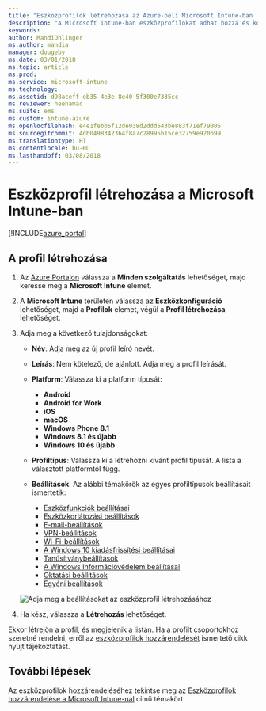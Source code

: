 ```yaml
---
title: "Eszközprofilok létrehozása az Azure-beli Microsoft Intune-ban | Microsoft Docs"
description: "A Microsoft Intune-ban eszközprofilokat adhat hozzá és konfigurálhat, így megadhatja a platform típusát és konfigurálhatja a beállításokat az Azure Portalon"
keywords: 
author: MandiOhlinger
ms.author: mandia
manager: dougeby
ms.date: 03/01/2018
ms.topic: article
ms.prod: 
ms.service: microsoft-intune
ms.technology: 
ms.assetid: d98aceff-eb35-4e3e-8e40-5f300e7335cc
ms.reviewer: heenamac
ms.suite: ems
ms.custom: intune-azure
ms.openlocfilehash: e4e1febb5f12de038d2ddd543be883f71ef79005
ms.sourcegitcommit: 4db0498342364f8a7c28995b15ce32759e920b99
ms.translationtype: HT
ms.contentlocale: hu-HU
ms.lasthandoff: 03/08/2018
---
```

# <a name="create-a-device-profile-in-microsoft-intune"></a>Eszközprofil létrehozása a Microsoft Intune-ban

[!INCLUDE[azure_portal](./includes/azure_portal.md)]

## <a name="create-the-profile"></a>A profil létrehozása
1. Az [Azure Portalon](https://portal.azure.com) válassza a **Minden szolgáltatás** lehetőséget, majd keresse meg a **Microsoft Intune** elemet.

2. A **Microsoft Intune** területen válassza az **Eszközkonfiguráció** lehetőséget, majd a **Profilok** elemet, végül a **Profil létrehozása** lehetőséget.

3. Adja meg a következő tulajdonságokat:

    - **Név**: Adja meg az új profil leíró nevét.
    - **Leírás**: Nem kötelező, de ajánlott. Adja meg a profil leírását.
    - **Platform**: Válassza ki a platform típusát:  

        - **Android**
        - **Android for Work**
        - **iOS**
        - **macOS**
        - **Windows Phone 8.1**
        - **Windows 8.1 és újabb**
        - **Windows 10 és újabb**

    - **Profiltípus**: Válassza ki a létrehozni kívánt profil típusát. A lista a választott platformtól függ.
    - **Beállítások**: Az alábbi témakörök az egyes profiltípusok beállításait ismertetik:

        -  [Eszközfunkciók beállításai](device-features-configure.md)
        -  [Eszközkorlátozási beállítások](device-restrictions-configure.md)
        -  [E-mail-beállítások](email-settings-configure.md)
        -  [VPN-beállítások](vpn-settings-configure.md)
        -  [Wi-Fi-beállítások](wi-fi-settings-configure.md)
        -  [A Windows 10 kiadásfrissítési beállításai](edition-upgrade-configure-windows-10.md)
        -  [Tanúsítványbeállítások](certificates-configure.md)
        -  [A Windows Információvédelem beállításai](windows-information-protection-configure.md)
        -  [Oktatási beállítások](education-settings-configure.md)
        -  [Egyéni beállítások](custom-settings-configure.md)

    ![Adja meg a beállításokat az eszközprofil létrehozásához](./media/create-device-profile.png)

4. Ha kész, válassza a **Létrehozás** lehetőséget.

Ekkor létrejön a profil, és megjelenik a listán. Ha a profilt csoportokhoz szeretné rendelni, erről az [eszközprofilok hozzárendelését](device-profile-assign.md) ismertető cikk nyújt tájékoztatást.


## <a name="next-steps"></a>További lépések
Az eszközprofilok hozzárendeléséhez tekintse meg az [Eszközprofilok hozzárendelése a Microsoft Intune-nal](device-profile-assign.md) című témakört.
